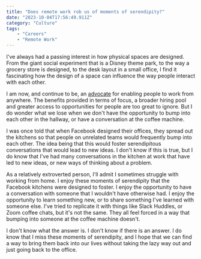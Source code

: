 ```yaml
---
title: "Does remote work rob us of moments of serendipity?"
date: "2023-10-04T17:56:49.911Z"
category: "Culture"
tags:
    - "Careers"
    - "Remote Work"
---
```


I've always had a passing interest in how physical spaces are designed. From the giant social experiment that is a Disney theme park, to the way a grocery store is designed, to the desk layout in a small office, I find it fascinating how the design of a space can influence the way people interact with each other.

I am now, and continue to be, an [advocate](https://cdoyle.me/2023/02/08/why-is-remote-work-seen-as-a-gift/) for enabling people to work from anywhere. The benefits provided in terms of focus, a broader hiring pool and greater access to opportunities for people are too great to ignore. But I do wonder what we lose when we don't have the opportunity to bump into each other in the hallway, or have a conversation at the coffee machine.

I was once told that when Facebook designed their offices, they spread out the kitchens so that people on unrelated teams would frequently bump into each other. The idea being that this would foster serendipitous conversations that would lead to new ideas. I don't know if this is true, but I do know that I've had many conversations in the kitchen at work that have led to new ideas, or new ways of thinking about a problem.

As a relatively extroverted person, I'll admit I sometimes struggle with working from home. I enjoy these moments of serendipity that the Facebook kitchens were designed to foster. I enjoy the opportunity to have a conversation with someone that I wouldn't have otherwise had. I enjoy the opportunity to learn something new, or to share something I've learned with someone else. I've tried to replicate it with things like Slack Huddles, or Zoom coffee chats, but it's not the same. They all feel forced in a way that bumping into someone at the coffee machine doesn't.

I don't know what the answer is. I don't know if there is an answer. I do know that I miss these moments of serendipity, and I hope that we can find a way to bring them back into our lives without taking the lazy way out and just going back to the office.
